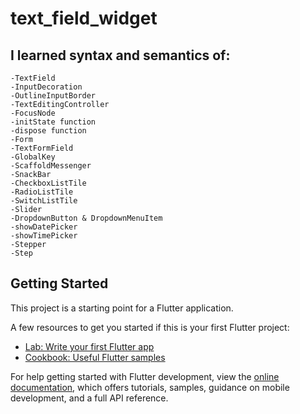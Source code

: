 # text_field_widget

## I learned syntax and semantics of:
    -TextField
    -InputDecoration
    -OutlineInputBorder
    -TextEditingController
    -FocusNode
    -initState function
    -dispose function
    -Form
    -TextFormField
    -GlobalKey
    -ScaffoldMessenger
    -SnackBar
    -CheckboxListTile
    -RadioListTile
    -SwitchListTile
    -Slider
    -DropdownButton & DropdownMenuItem
    -showDatePicker
    -showTimePicker
    -Stepper
    -Step

## Getting Started

This project is a starting point for a Flutter application.

A few resources to get you started if this is your first Flutter project:

- [Lab: Write your first Flutter app](https://docs.flutter.dev/get-started/codelab)
- [Cookbook: Useful Flutter samples](https://docs.flutter.dev/cookbook)

For help getting started with Flutter development, view the
[online documentation](https://docs.flutter.dev/), which offers tutorials,
samples, guidance on mobile development, and a full API reference.
